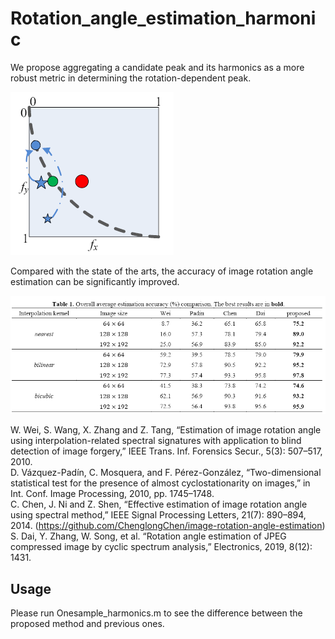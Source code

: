 # Rotation_angle_estimation_harmonic  
We propose aggregating a candidate peak and its harmonics as a more robust metric in determining the rotation-dependent peak. 

![image](https://github.com/zengh5/Rotation_angle_estimation_harmonic/blob/main/Figs/Aggregating_harmonics.png)

Compared with the state of the arts, the accuracy of image rotation angle estimation can be significantly improved.

![image](https://github.com/zengh5/Rotation_angle_estimation_harmonic/blob/main/Figs/Overall_comparison.png)

W. Wei, S. Wang, X. Zhang and Z. Tang, “Estimation of image rotation angle using interpolation-related spectral signatures with application to blind detection of image forgery,” IEEE Trans. Inf. Forensics Secur., 5(3): 507–517, 2010.  
D. Vázquez-Padín, C. Mosquera, and F. Pérez-González, “Two-dimensional statistical test for the presence of almost cyclostationarity on images,” in Int. Conf. Image Processing, 2010, pp. 1745–1748.  
C. Chen, J. Ni and Z. Shen, “Effective estimation of image rotation angle using spectral method,” IEEE Signal Processing Letters, 21(7): 890–894, 2014. (https://github.com/ChenglongChen/image-rotation-angle-estimation)  
S. Dai, Y. Zhang, W. Song, et al. “Rotation angle estimation of JPEG compressed image by cyclic spectrum analysis,” Electronics, 2019, 8(12): 1431.

## Usage
Please run Onesample_harmonics.m to see the difference between the proposed method and previous ones.  
